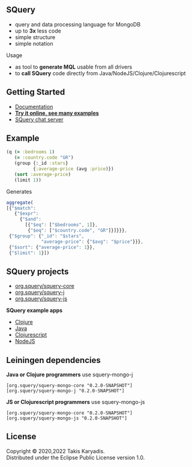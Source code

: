 ## SQuery

- query and data processing language for MongoDB
- up to **3x** less code
- simple structure
- simple notation

Usage

- as tool to **generate MQL** usable from all drivers
- to **call SQuery** code directly from Java/NodeJS/Clojure/Clojurescript

## Getting Started

- [Documentation](https://squery.org/)
- [**Try it online, see many examples**](https://squery.org/playmongo)
- [SQuery chat server](https://discord.gg/zWDzp4B7Bf)

## Example

```clojure
(q (= :bedrooms 1)
   (= :country.code "GR")
   (group {:_id :stars}
          {:average-price (avg :price)})
   (sort :average-price)
   (limit 1))
```

Generates

```js
aggregate(
[{"$match":
   {"$expr":
     {"$and":
       [{"$eq": ["$bedrooms", 1]},
        {"$eq": ["$country.code", "GR"]}]}}},
 {"$group": {"_id": "$stars",
             "average-price": {"$avg": "$price"}}},
 {"$sort": {"average-price": 1}},
 {"$limit": 1}])
```

## SQuery projects

- [org.squery/squery-core](https://github.com/tkaryadis/squery-mongo-core)
- [org.squery/squery-j](https://github.com/tkaryadis/squery-mongo-j)
- [org.squery/squery-js](https://github.com/tkaryadis/squery-mongo-js)

**SQuery example apps**

- [Clojure](https://github.com/tkaryadis/squery-mongo-app-clj)
- [Java](https://github.com/tkaryadis/squery-mongo-app-j)
- [Clojurescript](https://github.com/tkaryadis/squery-mongo-app-cljs)
- [NodeJS](https://github.com/tkaryadis/squery-mongo-app-js)

## Leiningen dependencies

**Java or Clojure programmers** use squery-mongo-j

```
[org.squery/squery-mongo-core "0.2.0-SNAPSHOT"]
[org.squery/squery-mongo-j "0.2.0-SNAPSHOT"]
```

**JS or Clojurescript programmers** use squery-mongo-js

```
[org.squery/squery-mongo-core "0.2.0-SNAPSHOT"]
[org.squery/squery-mongo-js "0.2.0-SNAPSHOT"]
```

## License

Copyright © 2020,2022 Takis Karyadis.  
Distributed under the Eclipse Public License version 1.0.
